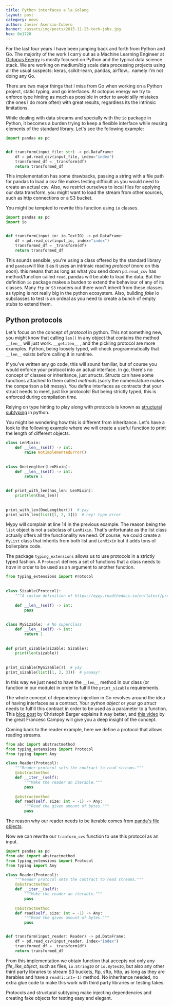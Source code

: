 ```yaml
---
title: Python interfaces a la Golang
layout: post
category: news
author: Javier Asensio-Cubero 
banner: /assets/img/posts/2015-11-23-tech-jobs.jpg
hex: 0e1720
---
```


For the last four years I have been jumping back and forth from Python and Go.
The majority of the work I carry out as a Machine Learning Engineer at [Octopus
Energy](https://octopus.energy/) is mostly focused on Python and the typical
data science stack. We are working on medium/big scale data processing projects
using all the usual suspects: keras, scikit-learn, pandas, airflow... namely I'm
not doing any Go. 

There are two major things that I miss from Go when working on a Python project,
static typing, and go interfaces. At octopus energy we try to enforce type
hinting as much as possible in order to avoid silly mistakes (the ones I do more
often) with great results, regardless its the intrinsic limitations. 

While dealing with data streams and specially with the `io` package in Python,
it becomes a burden trying to keep a flexible interface while reusing elements
of the standard library. Let's see the following example:

```python
import pandas as pd


def transform(input_file: str) -> pd.DataFrame:
    df = pd.read_csv(input_file, index="index")
    transformed_df = _transform(df)
    return transformed_df
```

This implementation has some drawbacks, passing a string with a file path for
pandas to load a csv file makes testing difficult as you would need to create an
actual csv. Also, we restrict ourselves to local files for applying our data
transform, you might want to load the stream from other sources, such as http
connections or a S3 bucket. 

You might be tempted to rewrite this function using `io` classes. 

```python
import pandas as pd
import io


def transform(input_io: io.TextIO) -> pd.DataFrame:
    df = pd.read_csv(input_io, index="index")
    transformed_df = _transform(df)
    return transformed_df
```

This sounds sensible, you're using a class offered by the standard library and
`pandas`will like it as it uses an intrinsic reading _protocol_ (more on this
soon). this means that as long as what you send down `pd.read_csv` has
method/function called `read`, pandas will be able to load the data. But the
definition `io` package makes a burden to extend the behaviour of any of its
classes. Many `ftp` or `S3` readers out there won't inherit from these classes
as typing is not really big in the python ecosystem. Also, building _fake_ io
subclasses to test is an ordeal as you need to create a bunch of empty stubs to
extend them.

##  Python protocols

Let's focus on the concept of _protocol_ in python. This not something new, you
might know that calling `len()` in any object that contains the method `__len__`
will just work. `__getitem__` , and the pickling protocol are more examples.
Python, being loosely typed, will check programmatically that `__len__` exists
before calling it in runtime. 

If you've written any go code, this will sound familiar, but of course you would
enforce your protocol into an actual interface. In go, there's no concept of
classes or inheritance, just _structs_. Structs can have some functions attached
to them called _methods_ (sorry the nomenclature makes the comparison a bit
messy). You define interfaces as contracts that your struct needs to meet, just
like protocols! But being strictly typed, this is enforced during compilation
time. 

Relying on type hinting to play along with protocols is known as [structural
subtyping](https://www.python.org/dev/peps/pep-0544/) in python.

You might be wondering how this is different from inheritance. Let's have a look
to the following example where we will create a useful function to print the
length of different objects.

```python
class LenMixin:                                        
    def __len__(self) -> int:                          
        raise NotImplementedError()                    
                                                       
                                                       
class OneLengther(LenMixin):                           
    def __len__(self) -> int:                          
        return 1                                       
                                                       
                                                       
def print_with_len(has_len: LenMixin):                 
    print(len(has_len))                                
                                                       
                                                       
print_with_len(OneLengther())  # yay                   
print_with_len(list([1, 2, 3]))  # ney! type error     
```

Mypy will complain at line 14 in the previous example. The reason being the
`list` object is not a subclass of `LenMixin`. That's unfortunate as the list
class actually offers all the functionality we need. Of course, we could create
a `MyList` class that inherits from both list and `LenMixin` but it adds tons of
boilerplate code.

The package `typing_extensions` allows us to use protocols in a strictly typed
fashion. A `Protocol` defines a set of functions that a class needs to _have_ in
order to be used as an argument to another function. 
```python
from typing_extensions import Protocol                                                                        
                                                                                                              
                                                                                                              
class Sizable(Protocol):                                                                                      
    """A custom definition of https://mypy.readthedocs.io/en/latest/protocols.html#sized """                  
                                                                                                              
    def __len__(self) -> int:                                                                                 
        pass                                                                                                  
                                                                                                              
                                                                                                              
class MySizable:  # No superclass                                                                             
    def __len__(self) -> int:                                                                                 
        return 1                                                                                              
                                                                                                              
                                                                                                              
def print_sizable(sizable: Sizable):                                                                          
    print(len(sizable))                                                                                       
                                                                                                              
                                                                                                              
print_sizable(MySizable())  # yay                                                                             
print_sizable(list([1, 2, 3]))  # yaaaay!                                                                     
```

In this way we just need to have the `__len__` method in our class (or function
in our module) in order to fulfill the `print_sizable` requirements. 

The whole concept of dependency injection in Go revolves around the idea of
having interfaces as a contract. Your python _object_ or your go _struct_ needs
to fulfill this contract in order to be used as a parameter to a function. This
[blog post](https://appliedgo.net/di/) by Christoph Berger explains it way
better, and [this video](https://www.youtube.com/watch%3Fv%3DifBUfIb7kdo) by the
great Francesc Campoy will give you a deep insight of the concept.

Coming back to the reader example, here we define a protocol that allows reading
streams.
```python
from abc import abstractmethod
from typing_extensions import Protocol
from typing import Any

class Reader(Protocol):
    """Reader protocol sets the contract to read streams."""
    @abstractmethod
    def __iter__(self):
        """Make the reader an iterable."""
        pass
    
    @abstractmethod
    def read(self, size: int = -1) -> Any:
        """Read the given amount of bytes."""
        pass
```

The reason why our reader needs to be iterable comes from [panda's file
objects](https://github.com/pandas-dev/pandas/blob/master/pandas/core/dtypes/inference.py%23L194).

Now we can rewrite our `tranform_cvs` function to use this protocol as an input.

```python
import pandas as pd
from abc import abstractmethod
from typing_extensions import Protocol
from typing import Any

class Reader(Protocol):
    """Reader protocol sets the contract to read streams."""
    @abstractmethod
    def __iter__(self):
        """Make the reader an iterable."""
        pass
    
    @abstractmethod
    def read(self, size: int = -1) -> Any:
        """Read the given amount of bytes."""
        pass


def transform(input_reader: Reader) -> pd.DataFrame:
    df = pd.read_csv(input_reader, index="index")
    transformed_df = _transform(df)
    return transformed_df

```
From this implementation we obtain function that accepts not only any
_file\_like\_object_, such as files, `io.StringIO` or `io.BytesIO`, but also any
other third party libraries to stream S3 buckets, ftp, sftp, http, as long as
they are iterables and have a `read(i:int=-1)` method. No inheritance needed, no
extra glue code to make this work with third party libraries or testing fakes.

Protocols and structural subtyping make injecting dependencies and creating fake
objects for testing easy and elegant.
